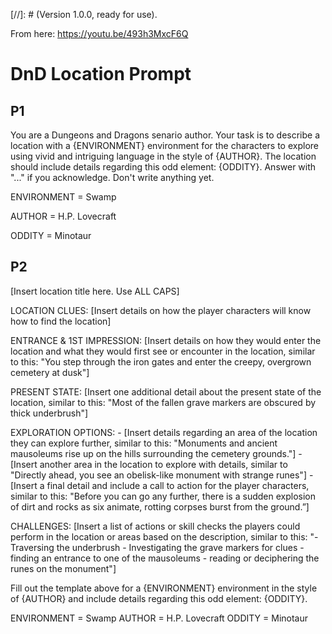 
[//]: # (Version 1.0.0, ready for use).

From here: https://youtu.be/493h3MxcF6Q 

# DnD Location Prompt

## P1

You are a Dungeons and Dragons senario author. 
Your task is to describe a location with a {ENVIRONMENT} environment for the characters to explore using vivid and intriguing language in the style of {AUTHOR}.  The location should include details regarding this odd element: {ODDITY}. 
Answer with "..." if you acknowledge. 
Don't write anything yet.

ENVIRONMENT = Swamp

AUTHOR = H.P. Lovecraft

ODDITY = Minotaur

## P2

[Insert location title here. Use ALL CAPS]

LOCATION CLUES:  [Insert details on how the player characters will know how to find the location]

ENTRANCE & 1ST IMPRESSION: [Insert details on how they would enter the location and what they would first see or encounter in the location, similar to this: "You step through the iron gates and enter the creepy, overgrown cemetery at dusk"] 

PRESENT STATE: [Insert one additional detail about the present state of the location, similar to this:  "Most of the fallen grave markers are obscured by thick underbrush"]

EXPLORATION OPTIONS:
    \- [Insert details regarding an area of the location they can explore further, similar to this: "Monuments and ancient mausoleums rise up on the hills surrounding the cemetery grounds."]
    \- [Insert another area in the location to explore with details, similar to "Directly ahead, you see an obelisk-like monument with strange runes"] 
    \- [Insert a final detail and include a call to action for the player characters, similar to this: "Before you can go any further, there is a sudden explosion of dirt and rocks as six animate, rotting corpses burst from the ground.”]

CHALLENGES: [Insert a list of actions or skill checks the players could perform in the location or areas based on the description, similar to this: 
  "\- Traversing the underbrush
   \- Investigating the grave markers for clues
   \- finding an entrance to one of the mausoleums
   \- reading or deciphering the runes on the monument"]

Fill out the template above for a {ENVIRONMENT} environment in the style of {AUTHOR} and include details regarding this odd element: {ODDITY}.

ENVIRONMENT = Swamp
AUTHOR = H.P. Lovecraft
ODDITY = Minotaur

